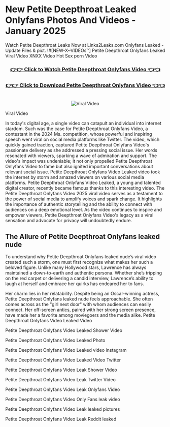 # New Petite Deepthroat Leaked Onlyfans Photos And Videos - January 2025

Watch Petite Deepthroat Leaks Now at Links2Leaks.com Onlyfans Leaked - Update Files & pict. !#[NEW-X~VIDEOs™] Petite Deepthroat Onlyfans Leaked Viral Video XNXX Video Hot Sex porn Video
<br>
<div align="center">
<h3><a href="https://links2leaks.com/petitedeepthroat" rel="nofollow">👉👉 Click to Watch Petite Deepthroat Onlyfans Video 👈👈</a></h3>
<h3><a href="https://links2leaks.com/petitedeepthroat" rel="nofollow">👉👉 Click to Download Petite Deepthroat Onlyfans Video 👈👈</a></h3>
<br>
<a href="https://links2leaks.com/petitedeepthroat" rel="nofollow"><img src="https://i.ibb.co/Gkj2r4b/banner.png" alt="Viral Video" style="max-width: 100%; display: inline-block;" data-target="animated-imageImage"></a>
</div>

Viral Video

In today's digital age, a single video can catapult an individual into internet stardom. Such was the case for Petite Deepthroat Onlyfans Video, a contestant in the 2024 Ms. competition, whose powerful and inspiring speech went viral on social media platforms like Twitter.
The video, which quickly gained traction, captured Petite Deepthroat Onlyfans Video's passionate delivery as she addressed a pressing social issue. Her words resonated with viewers, sparking a wave of admiration and support. The video's impact was undeniable; it not only propelled Petite Deepthroat Onlyfans Video to fame but also ignited important conversations about relevant social issue.
Petite Deepthroat Onlyfans Video Leaked video took the internet by storm and amazed viewers on various social media platforms. Petite Deepthroat Onlyfans Video Leaked, a young and talented digital creator, recently became famous thanks to this interesting video.
The Petite Deepthroat Onlyfans Video 2025 viral video serves as a testament to the power of social media to amplify voices and spark change. It highlights the importance of authentic storytelling and the ability to connect with audiences on a deep emotional level. As the video continues to inspire and empower viewers, Petite Deepthroat Onlyfans Video's legacy as a viral sensation and advocate for privacy will undoubtedly endure.

<h2>The Allure of Petite Deepthroat Onlyfans leaked nude</h2>


To understand why Petite Deepthroat Onlyfans leaked nude’s viral video created such a storm, one must first recognize what makes her such a beloved figure. Unlike many Hollywood stars, Lawrence has always maintained a down-to-earth and authentic persona. Whether she’s tripping on the red carpet or delivering a candid interview, Lawrence’s ability to laugh at herself and embrace her quirks has endeared her to fans.

Her charm lies in her relatability. Despite being an Oscar-winning actress, Petite Deepthroat Onlyfans leaked nude feels approachable. She often comes across as the "girl next door" with whom audiences can easily connect. Her off-screen antics, paired with her strong screen presence, have made her a favorite among moviegoers and the media alike.
Petite Deepthroat Onlyfans Video Leaked Video

Petite Deepthroat Onlyfans Video Leaked Shower Video

Petite Deepthroat Onlyfans Video Leaked Photo

Petite Deepthroat Onlyfans Video Leaked video instagram

Petite Deepthroat Onlyfans Video Leaked Video Twitter

Petite Deepthroat Onlyfans Video Leak Shower Video

Petite Deepthroat Onlyfans Video Leak Twitter Video

Petite Deepthroat Onlyfans Video Leak Onlyfans Video

Petite Deepthroat Onlyfans Video Only Fans leak video

Petite Deepthroat Onlyfans Video Leak leaked pictures

Petite Deepthroat Onlyfans Video Leak Reddit leaked